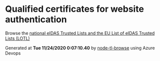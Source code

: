 # Qualified certificates for website authentication 
 Browse the [national eIDAS Trusted Lists and the EU List of eIDAS Trusted Lists (LOTL)](https://webgate.ec.europa.eu/tl-browser/#/) 
 
 
Generated at **Tue 11/24/2020  0:07:10.40** by [node-tl-browse](https://github.com/ymedlop/node-tl-browser) using Azure Devops 
